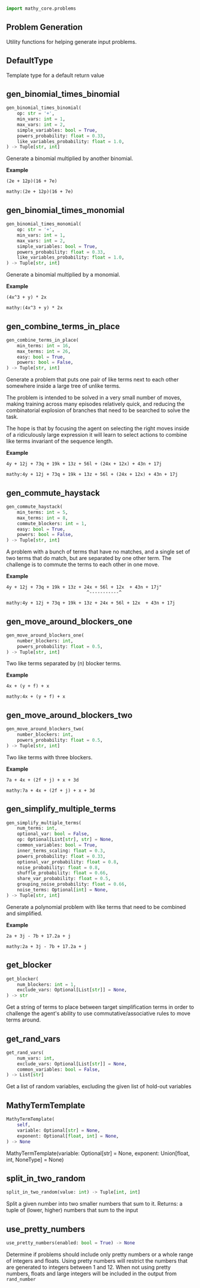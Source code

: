 ```python

import mathy_core.problems
```
Problem Generation
---

Utility functions for helping generate input problems.

## DefaultType
Template type for a default return value
## gen_binomial_times_binomial
```python
gen_binomial_times_binomial(
    op: str = '+', 
    min_vars: int = 1, 
    max_vars: int = 2, 
    simple_variables: bool = True, 
    powers_probability: float = 0.33, 
    like_variables_probability: float = 1.0, 
) -> Tuple[str, int]
```
Generate a binomial multiplied by another binomial.

__Example__


```
(2e + 12p)(16 + 7e)
```

`mathy:(2e + 12p)(16 + 7e)`

## gen_binomial_times_monomial
```python
gen_binomial_times_monomial(
    op: str = '+', 
    min_vars: int = 1, 
    max_vars: int = 2, 
    simple_variables: bool = True, 
    powers_probability: float = 0.33, 
    like_variables_probability: float = 1.0, 
) -> Tuple[str, int]
```
Generate a binomial multiplied by a monomial.

__Example__


```
(4x^3 + y) * 2x
```

`mathy:(4x^3 + y) * 2x`

## gen_combine_terms_in_place
```python
gen_combine_terms_in_place(
    min_terms: int = 16, 
    max_terms: int = 26, 
    easy: bool = True, 
    powers: bool = False, 
) -> Tuple[str, int]
```
Generate a problem that puts one pair of like terms next to each other
somewhere inside a large tree of unlike terms.

The problem is intended to be solved in a very small number of moves, making
training across many episodes relatively quick, and reducing the combinatorial
explosion of branches that need to be searched to solve the task.

The hope is that by focusing the agent on selecting the right moves inside of a
ridiculously large expression it will learn to select actions to combine like terms
invariant of the sequence length.

__Example__


```
4y + 12j + 73q + 19k + 13z + 56l + (24x + 12x) + 43n + 17j
```

`mathy:4y + 12j + 73q + 19k + 13z + 56l + (24x + 12x) + 43n + 17j`


## gen_commute_haystack
```python
gen_commute_haystack(
    min_terms: int = 5, 
    max_terms: int = 8, 
    commute_blockers: int = 1, 
    easy: bool = True, 
    powers: bool = False, 
) -> Tuple[str, int]
```
A problem with a bunch of terms that have no matches, and a single
set of two terms that do match, but are separated by one other term.
The challenge is to commute the terms to each other in one move.

__Example__


```
4y + 12j + 73q + 19k + 13z + 24x + 56l + 12x  + 43n + 17j"
                              ^-----------^
```

`mathy:4y + 12j + 73q + 19k + 13z + 24x + 56l + 12x  + 43n + 17j`

## gen_move_around_blockers_one
```python
gen_move_around_blockers_one(
    number_blockers: int, 
    powers_probability: float = 0.5, 
) -> Tuple[str, int]
```
Two like terms separated by (n) blocker terms.

__Example__


```
4x + (y + f) + x
```

`mathy:4x + (y + f) + x`
## gen_move_around_blockers_two
```python
gen_move_around_blockers_two(
    number_blockers: int, 
    powers_probability: float = 0.5, 
) -> Tuple[str, int]
```
Two like terms with three blockers.

__Example__


```
7a + 4x + (2f + j) + x + 3d
```

`mathy:7a + 4x + (2f + j) + x + 3d`
## gen_simplify_multiple_terms
```python
gen_simplify_multiple_terms(
    num_terms: int, 
    optional_var: bool = False, 
    op: Optional[List[str], str] = None, 
    common_variables: bool = True, 
    inner_terms_scaling: float = 0.3, 
    powers_probability: float = 0.33, 
    optional_var_probability: float = 0.8, 
    noise_probability: float = 0.8, 
    shuffle_probability: float = 0.66, 
    share_var_probability: float = 0.5, 
    grouping_noise_probability: float = 0.66, 
    noise_terms: Optional[int] = None, 
) -> Tuple[str, int]
```
Generate a polynomial problem with like terms that need to be combined and
simplified.

__Example__


```
2a + 3j - 7b + 17.2a + j
```

`mathy:2a + 3j - 7b + 17.2a + j`

## get_blocker
```python
get_blocker(
    num_blockers: int = 1, 
    exclude_vars: Optional[List[str]] = None, 
) -> str
```
Get a string of terms to place between target simplification terms
in order to challenge the agent's ability to use commutative/associative
rules to move terms around.
## get_rand_vars
```python
get_rand_vars(
    num_vars: int, 
    exclude_vars: Optional[List[str]] = None, 
    common_variables: bool = False, 
) -> List[str]
```
Get a list of random variables, excluding the given list of hold-out variables
## MathyTermTemplate
```python
MathyTermTemplate(
    self, 
    variable: Optional[str] = None, 
    exponent: Optional[float, int] = None, 
) -> None
```
MathyTermTemplate(variable: Optional[str] = None, exponent: Union[float, int, NoneType] = None)
## split_in_two_random
```python
split_in_two_random(value: int) -> Tuple[int, int]
```
Split a given number into two smaller numbers that sum to it.
Returns: a tuple of (lower, higher) numbers that sum to the input

## use_pretty_numbers
```python
use_pretty_numbers(enabled: bool = True) -> None
```
Determine if problems should include only pretty numbers or
a whole range of integers and floats. Using pretty numbers will
restrict the numbers that are generated to integers between 1 and
12. When not using pretty numbers, floats and large integers will
be included in the output from `rand_number`